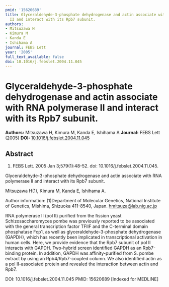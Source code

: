 ```yaml
---
pmid: '15620689'
title: Glyceraldehyde-3-phosphate dehydrogenase and actin associate with RNA polymerase
  II and interact with its Rpb7 subunit.
authors:
- Mitsuzawa H
- Kimura M
- Kanda E
- Ishihama A
journal: FEBS Lett
year: '2005'
full_text_available: false
doi: 10.1016/j.febslet.2004.11.045
---
```


# Glyceraldehyde-3-phosphate dehydrogenase and actin associate with RNA polymerase II and interact with its Rpb7 subunit.
**Authors:** Mitsuzawa H, Kimura M, Kanda E, Ishihama A
**Journal:** FEBS Lett (2005)
**DOI:** [10.1016/j.febslet.2004.11.045](https://doi.org/10.1016/j.febslet.2004.11.045)

## Abstract

1. FEBS Lett. 2005 Jan 3;579(1):48-52. doi: 10.1016/j.febslet.2004.11.045.

Glyceraldehyde-3-phosphate dehydrogenase and actin associate with RNA polymerase 
II and interact with its Rpb7 subunit.

Mitsuzawa H(1), Kimura M, Kanda E, Ishihama A.

Author information:
(1)Department of Molecular Genetics, National Institute of Genetics, Mishima, 
Shizuoka 411-8540, Japan. hmitsuza@lab.nig.ac.jp

RNA polymerase II (pol II) purified from the fission yeast Schizosaccharomyces 
pombe was previously reported to be associated with the general transcription 
factor TFIIF and the C-terminal domain phosphatase Fcp1, as well as 
glyceraldehyde-3-phosphate dehydrogenase (GAPDH), which has recently been 
implicated in transcriptional activation in human cells. Here, we provide 
evidence that the Rpb7 subunit of pol II interacts with GAPDH. Two-hybrid screen 
identified GAPDH as an Rpb7-binding protein. In addition, GAPDH was 
affinity-purified from S. pombe extract by using an Rpb4/Rpb7-coupled column. We 
also identified actin as a pol II-associated protein and revealed the 
interaction between actin and Rpb7.

DOI: 10.1016/j.febslet.2004.11.045
PMID: 15620689 [Indexed for MEDLINE]
